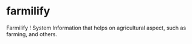 # farmilify
Farmilify ! System Information that helps on agricultural aspect, such as farming, and others.
